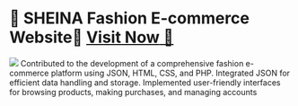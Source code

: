 # 🌟 SHEINA Fashion E-commerce Website🌟 <a href="https://sheina.netlify.app/" target="_blank">**Visit Now** 🚀</a>
<a href="https://www.youtube.com/watch?v=dQw4w9WgXcQ"><img src="https://user-images.githubusercontent.com/73097560/115834477-dbab4500-a447-11eb-908a-139a6edaec5c.gif"></a>
Contributed to the development of a comprehensive fashion e-commerce
platform using JSON, HTML, CSS, and PHP. Integrated JSON for efficient data
handling and storage. Implemented user-friendly interfaces for browsing
products, making purchases, and managing accounts
